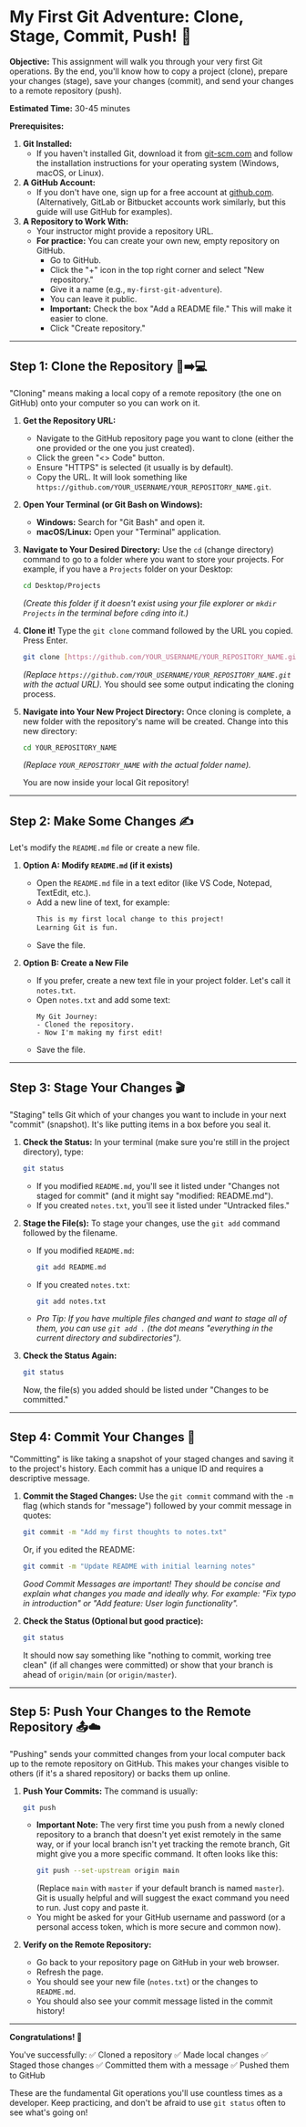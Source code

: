 # My First Git Adventure: Clone, Stage, Commit, Push! 🚀

**Objective:** This assignment will walk you through your very first Git operations. By the end, you'll know how to copy a project (clone), prepare your changes (stage), save your changes (commit), and send your changes to a remote repository (push).

**Estimated Time:** 30-45 minutes

**Prerequisites:**

1.  **Git Installed:**
    * If you haven't installed Git, download it from [git-scm.com](https://git-scm.com/) and follow the installation instructions for your operating system (Windows, macOS, or Linux).
2.  **A GitHub Account:**
    * If you don't have one, sign up for a free account at [github.com](https://github.com). (Alternatively, GitLab or Bitbucket accounts work similarly, but this guide will use GitHub for examples).
3.  **A Repository to Work With:**
    * Your instructor might provide a repository URL.
    * **For practice:** You can create your own new, empty repository on GitHub.
        * Go to GitHub.
        * Click the "+" icon in the top right corner and select "New repository."
        * Give it a name (e.g., `my-first-git-adventure`).
        * You can leave it public.
        * **Important:** Check the box "Add a README file." This will make it easier to clone.
        * Click "Create repository."

---

## Step 1: Clone the Repository 🐑➡️💻

"Cloning" means making a local copy of a remote repository (the one on GitHub) onto your computer so you can work on it.

1.  **Get the Repository URL:**
    * Navigate to the GitHub repository page you want to clone (either the one provided or the one you just created).
    * Click the green "<> Code" button.
    * Ensure "HTTPS" is selected (it usually is by default).
    * Copy the URL. It will look something like `https://github.com/YOUR_USERNAME/YOUR_REPOSITORY_NAME.git`.

2.  **Open Your Terminal (or Git Bash on Windows):**
    * **Windows:** Search for "Git Bash" and open it.
    * **macOS/Linux:** Open your "Terminal" application.

3.  **Navigate to Your Desired Directory:**
    Use the `cd` (change directory) command to go to a folder where you want to store your projects. For example, if you have a `Projects` folder on your Desktop:
    ```bash
    cd Desktop/Projects
    ```
    *(Create this folder if it doesn't exist using your file explorer or `mkdir Projects` in the terminal before `cd`ing into it.)*

4.  **Clone it!**
    Type the `git clone` command followed by the URL you copied. Press Enter.
    ```bash
    git clone [https://github.com/YOUR_USERNAME/YOUR_REPOSITORY_NAME.git](https://github.com/YOUR_USERNAME/YOUR_REPOSITORY_NAME.git)
    ```
    *(Replace `https://github.com/YOUR_USERNAME/YOUR_REPOSITORY_NAME.git` with the actual URL).*
    You should see some output indicating the cloning process.

5.  **Navigate into Your New Project Directory:**
    Once cloning is complete, a new folder with the repository's name will be created. Change into this new directory:
    ```bash
    cd YOUR_REPOSITORY_NAME
    ```
    *(Replace `YOUR_REPOSITORY_NAME` with the actual folder name).*

    You are now inside your local Git repository!

---

## Step 2: Make Some Changes ✍️

Let's modify the `README.md` file or create a new file.

1.  **Option A: Modify `README.md` (if it exists)**
    * Open the `README.md` file in a text editor (like VS Code, Notepad, TextEdit, etc.).
    * Add a new line of text, for example:
        ```markdown
        This is my first local change to this project!
        Learning Git is fun.
        ```
    * Save the file.

2.  **Option B: Create a New File**
    * If you prefer, create a new text file in your project folder. Let's call it `notes.txt`.
    * Open `notes.txt` and add some text:
        ```
        My Git Journey:
        - Cloned the repository.
        - Now I'm making my first edit!
        ```
    * Save the file.

---

## Step 3: Stage Your Changes 🎬

"Staging" tells Git which of your changes you want to include in your next "commit" (snapshot). It's like putting items in a box before you seal it.

1.  **Check the Status:**
    In your terminal (make sure you're still in the project directory), type:
    ```bash
    git status
    ```
    * If you modified `README.md`, you'll see it listed under "Changes not staged for commit" (and it might say "modified: README.md").
    * If you created `notes.txt`, you'll see it listed under "Untracked files."

2.  **Stage the File(s):**
    To stage your changes, use the `git add` command followed by the filename.
    * If you modified `README.md`:
        ```bash
        git add README.md
        ```
    * If you created `notes.txt`:
        ```bash
        git add notes.txt
        ```
    * *Pro Tip: If you have multiple files changed and want to stage all of them, you can use `git add .` (the dot means "everything in the current directory and subdirectories").*

3.  **Check the Status Again:**
    ```bash
    git status
    ```
    Now, the file(s) you added should be listed under "Changes to be committed."

---

## Step 4: Commit Your Changes 💾

"Committing" is like taking a snapshot of your staged changes and saving it to the project's history. Each commit has a unique ID and requires a descriptive message.

1.  **Commit the Staged Changes:**
    Use the `git commit` command with the `-m` flag (which stands for "message") followed by your commit message in quotes:
    ```bash
    git commit -m "Add my first thoughts to notes.txt"
    ```
    Or, if you edited the README:
    ```bash
    git commit -m "Update README with initial learning notes"
    ```
    *Good Commit Messages are important! They should be concise and explain *what* changes you made and ideally *why*. For example: "Fix typo in introduction" or "Add feature: User login functionality".*

2.  **Check the Status (Optional but good practice):**
    ```bash
    git status
    ```
    It should now say something like "nothing to commit, working tree clean" (if all changes were committed) or show that your branch is ahead of `origin/main` (or `origin/master`).

---

## Step 5: Push Your Changes to the Remote Repository 📤☁️

"Pushing" sends your committed changes from your local computer back up to the remote repository on GitHub. This makes your changes visible to others (if it's a shared repository) or backs them up online.

1.  **Push Your Commits:**
    The command is usually:
    ```bash
    git push
    ```
    * **Important Note:** The very first time you push from a newly cloned repository to a branch that doesn't yet exist remotely in the same way, or if your local branch isn't yet tracking the remote branch, Git might give you a more specific command. It often looks like this:
        ```bash
        git push --set-upstream origin main
        ```
        (Replace `main` with `master` if your default branch is named `master`). Git is usually helpful and will suggest the exact command you need to run. Just copy and paste it.
    * You might be asked for your GitHub username and password (or a personal access token, which is more secure and common now).

2.  **Verify on the Remote Repository:**
    * Go back to your repository page on GitHub in your web browser.
    * Refresh the page.
    * You should see your new file (`notes.txt`) or the changes to `README.md`.
    * You should also see your commit message listed in the commit history!

---

**Congratulations! 🎉**

You've successfully:
✅ Cloned a repository
✅ Made local changes
✅ Staged those changes
✅ Committed them with a message
✅ Pushed them to GitHub

These are the fundamental Git operations you'll use countless times as a developer. Keep practicing, and don't be afraid to use `git status` often to see what's going on!
